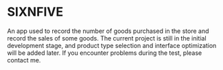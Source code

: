 # SIXNFIVE
An app used to record the number of goods purchased in the store and record the sales of some goods. The current project is still in the initial development stage, and product type selection and interface optimization will be added later. If you encounter problems during the test, please contact me.
